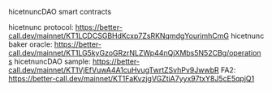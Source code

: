 hicetnuncDAO smart contracts

hicetnunc protocol: https://better-call.dev/mainnet/KT1LCDCSGBHdKcxp7ZsRKNqmdgYourimhCmG
hicetnunc baker oracle: https://better-call.dev/mainnet/KT1LG5kyGzoGRzrNLZWp44nQjXMbs5N52CBg/operations
hicetnuncDAO sample: https://better-call.dev/mainnet/KT1VjEfVuwA4A1cuHvugTwrtZSvhPv9JwwbR
FA2: https://better-call.dev/mainnet/KT1FaKvzjgVGZtiA7yyx97txY8J5cE5qpjQ1
